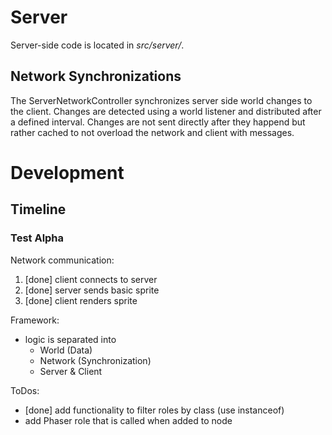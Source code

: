 


# Server
Server-side code is located in *src/server/*.

## Network Synchronizations
The ServerNetworkController synchronizes server side world changes to the client.
Changes are detected using a world listener and distributed after a defined interval.
Changes are not sent directly after they happend but rather cached to not overload the network and client with messages.



# Development



## Timeline
### Test Alpha
Network communication:
1. [done] client connects to server
2. [done] server sends basic sprite
3. [done] client renders sprite

Framework:
* logic is separated into
  * World (Data)
  * Network (Synchronization)
  * Server & Client

ToDos:
- [done] add functionality to filter roles by class (use instanceof)
- add Phaser role that is called when added to node
